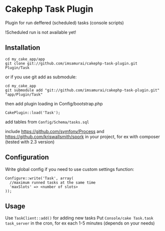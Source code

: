 Cakephp Task Plugin
===================

Plugin for run deffered (scheduled) tasks (console scripts)

!Scheduled run is not available yet!


## Installation

	cd my_cake_app/app
	git clone git://github.com/imsamurai/cakephp-task-plugin.git Plugin/Task

or if you use git add as submodule:

	cd my_cake_app
	git submodule add "git://github.com/imsamurai/cakephp-task-plugin.git" "app/Plugin/Task"

then add plugin loading in Config/bootstrap.php

	CakePlugin::load('Task');

add tables from `Config/Schema/tasks.sql`

include https://github.com/symfony/Process and https://github.com/kriswallsmith/spork in your project, for ex with composer (tested with 2.3 version)

## Configuration

Write global config if you need to use custom settings function:

	Configure::write('Task', array(
      //maximum runned tasks at the same time
	  'maxSlots' => <number of slots>
	));

## Usage

Use `TaskClient::add()` for adding new tasks
Put `Console/cake Task.task task_server` in the cron, for ex each 1-5 minutes (depends on your needs)

